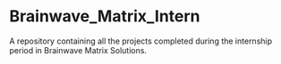 # Brainwave_Matrix_Intern
A repository containing all the projects completed during  the internship period in Brainwave Matrix Solutions.
